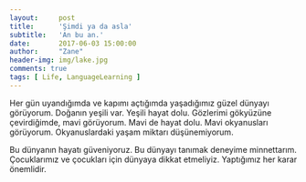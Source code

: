 ```yaml
---
layout:     post
title:      'Şimdi ya da asla'
subtitle:   'An bu an.'
date:       2017-06-03 15:00:00
author:     "Zane"
header-img: img/lake.jpg
comments: true
tags: [ Life, LanguageLearning ]
---
```


Her gün uyandığımda ve kapımı açtığımda yaşadığımız güzel dünyayı görüyorum. Doğanın yeşili var. Yeşili hayat dolu. Gözlerimi gökyüzüne çevirdiğimde, mavi görüyorum. Mavi de hayat dolu. Mavi okyanusları görüyorum. Okyanuslardaki yaşam miktarı düşünemiyorum. 
 
Bu dünyanın hayatı güveniyoruz. Bu dünyayı tanımak deneyime minnettarım. Çocuklarımız ve çocukları için dünyaya dikkat etmeliyiz. Yaptığımız her karar önemlidir.
 
